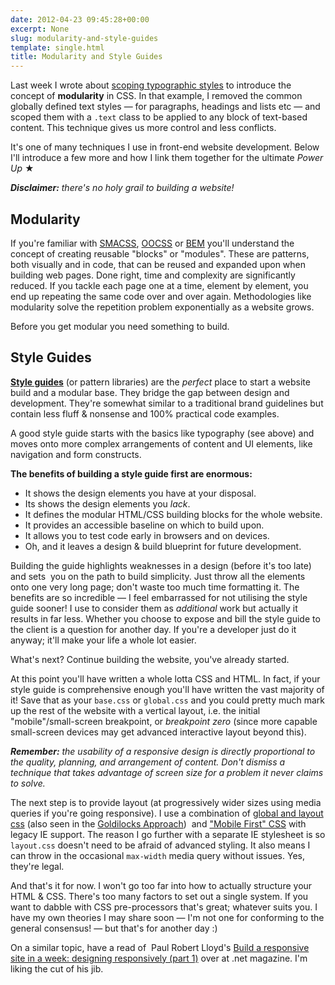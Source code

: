 ```yaml
---
date: 2012-04-23 09:45:28+00:00
excerpt: None
slug: modularity-and-style-guides
template: single.html
title: Modularity and Style Guides
---
```


Last week I wrote about [scoping typographic styles](/2012/04/18/scoping-typography-css/) to introduce the concept of **modularity** in CSS. In that example, I removed the common globally defined text styles — for paragraphs, headings and lists etc — and scoped them with a `.text` class to be applied to any block of text-based content. This technique gives us more control and less conflicts.

It's one of many techniques I use in front-end website development. Below I'll introduce a few more and how I link them together for the ultimate _Power Up_ ★

_**Disclaimer:** there's no holy grail to building a website!_

## Modularity

If you're familiar with [SMACSS](http://smacss.com/), [OOCSS](https://github.com/stubbornella/oocss/wiki) or [BEM](http://coding.smashingmagazine.com/2012/04/16/a-new-front-end-methodology-bem/) you'll understand the concept of creating reusable "blocks" or "modules". These are patterns, both visually and in code, that can be reused and expanded upon when building web pages. Done right, time and complexity are significantly reduced. If you tackle each page one at a time, element by element, you end up repeating the same code over and over again. Methodologies like modularity solve the repetition problem exponentially as a website grows.

Before you get modular you need something to build.

## Style Guides

**[Style guides](http://24ways.org/2011/front-end-style-guides)** (or pattern libraries) are the _perfect_ place to start a website build and a modular base. They bridge the gap between design and development. They're somewhat similar to a traditional brand guidelines but contain less fluff & nonsense and 100% practical code examples.

A good style guide starts with the basics like typography (see above) and moves onto more complex arrangements of content and UI elements, like navigation and form constructs.

**The benefits of building a style guide first are enormous:**

* It shows the design elements you have at your disposal.
* Its shows the design elements you _lack_.
* It defines the modular HTML/CSS building blocks for the whole website.
* It provides an accessible baseline on which to build upon.
* It allows you to test code early in browsers and on devices.
* Oh, and it leaves a design & build blueprint for future development.

Building the guide highlights weaknesses in a design (before it's too late) and sets  you on the path to build simplicity. Just throw all the elements onto one very long page; don't waste too much time formatting it. The benefits are so incredible — I feel embarrassed for not utilising the style guide sooner! I use to consider them as _additional_ work but actually it results in far less. Whether you choose to expose and bill the style guide to the client is a question for another day. If you're a developer just do it anyway; it'll make your life a whole lot easier.

What's next? Continue building the website, you've already started.

At this point you'll have written a whole lotta CSS and HTML. In fact, if your style guide is comprehensive enough you'll have written the vast majority of it! Save that as your `base.css` or `global.css` and you could pretty much mark up the rest of the website with a vertical layout, i.e. the initial "mobile"/small-screen breakpoint, or _breakpoint zero_ (since more capable small-screen devices may get advanced interactive layout beyond this).

_**Remember:** the usability of a responsive design is directly proportional to the quality, planning, and arrangement of content. Don't dismiss a technique that takes advantage of screen size for a problem it never claims to solve._

The next step is to provide layout (at progressively wider sizes using media queries if you're going responsive). I use a combination of [global and layout css](http://adactio.com/journal/4494/) (also seen in the [Goldilocks Approach](http://goldilocksapproach.com/))  and ["Mobile First" CSS](http://nicolasgallagher.com/mobile-first-css-sass-and-ie/) with legacy IE support. The reason I go further with a separate IE stylesheet is so `layout.css` doesn't need to be afraid of advanced styling. It also means I can throw in the occasional `max-width` media query without issues. Yes, they're legal.

And that's it for now. I won't go too far into how to actually structure your HTML & CSS. There's too many factors to set out a single system. If you want to dabble with CSS pre-processors that's great; whatever suits you. I have my own theories I may share soon — I'm not one for conforming to the general consensus! — but that's for another day :)

On a similar topic, have a read of  Paul Robert Lloyd's [Build a responsive site in a week: designing responsively (part 1)](http://www.netmagazine.com/tutorials/build-responsive-site-week-designing-responsively-part-1) over at .net magazine. I'm liking the cut of his jib.


